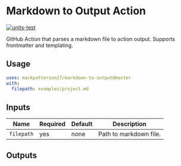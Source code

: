 # Markdown to Output Action

[![units-test](https://github.com/markpatterson27/markdown-to-output/actions/workflows/test.yml/badge.svg)](https://github.com/markpatterson27/markdown-to-output/actions/workflows/test.yml)

GitHub Action that parses a markdown file to action output. Supports frontmatter and templating.

## Usage

```yaml
uses: markpatterson27/markdown-to-output@master
with:
  filepath: examples/project.md
```

## Inputs

| Name | Required | Default | Description |
|---|---|---|---|
| `filepath` | yes | none | Path to markdown file. |

## Outputs
